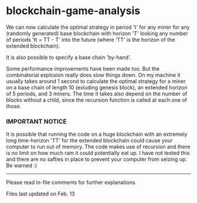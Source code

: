 # blockchain-game-analysis

We can now calculate the optimal strategy in period 't' for any miner for any (randomly generated) base blockchain with horizon 'T' looking any number of periods 'tt = TT - T' into the future (where 'TT' is the horizon of the extended blockchain).

It is also possible to specify a base chain 'by-hand'.

Some performance improvements have been made too. But the combinatorial explosion really does slow things down. On my machine it usually takes around 1 second to calculate the optimal strategy for a miner on a base chain of length 10 (exluding genesis block), an extended horizon of 5 periods, and 3 miners. The time it takes also depend on the number of blocks without a child, since the recursion function is called at each one of those.


### IMPORTANT NOTICE 
It is possible that running the code on a huge blockchain with an extremely long time-horizon 'TT' for the extended blockchain could cause your computer to run out of memory. The code makes use of recursion and there is no limit on how much ram it could potentially eat up. I have not tested this and there are no safties in place to prevent your computer from seizing up. Be warned :)


---
Please read in-file comments for further explanations.

Files last updated on Feb. 13
